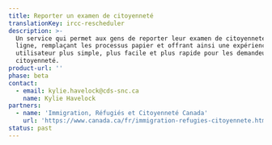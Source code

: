 ```yaml
---
title: Reporter un examen de citoyenneté
translationKey: ircc-rescheduler
description: >-
  Un service qui permet aux gens de reporter leur examen de citoyenneté en
  ligne, remplaçant les processus papier et offrant ainsi une expérience
  utilisateur plus simple, plus facile et plus rapide pour les demandeurs de
  citoyenneté.
product-url: ''
phase: beta
contact:
  - email: kylie.havelock@cds-snc.ca
    name: Kylie Havelock
partners:
  - name: 'Immigration, Réfugiés et Citoyenneté Canada'
    url: 'https://www.canada.ca/fr/immigration-refugies-citoyennete.html'
status: past
---
```


